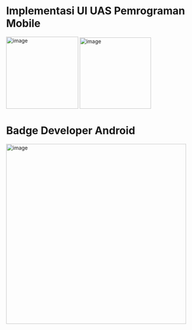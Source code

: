 # Implementasi UI UAS Pemrograman Mobile
<img width="195" alt="image" src="https://github.com/treasure-maker/flutter_application_1/assets/85723866/ba182ee5-71fe-41c2-9baa-b85704e438e5">
<img width="193" alt="image" src="https://github.com/treasure-maker/flutter_application_1/assets/85723866/95139eb1-5a4f-41ab-8c65-232780b3a6d7">

# Badge Developer Android
<img width="487" alt="image" src="https://github.com/treasure-maker/flutter_application_1/assets/85723866/052d716b-6365-440c-a799-0fc3ae536e40">
